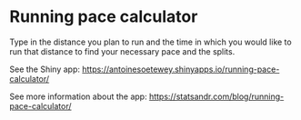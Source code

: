 # Running pace calculator

Type in the distance you plan to run and the time in which you would like to run that distance to find your necessary pace and the splits.

See the Shiny app: https://antoinesoetewey.shinyapps.io/running-pace-calculator/

See more information about the app: https://statsandr.com/blog/running-pace-calculator/
